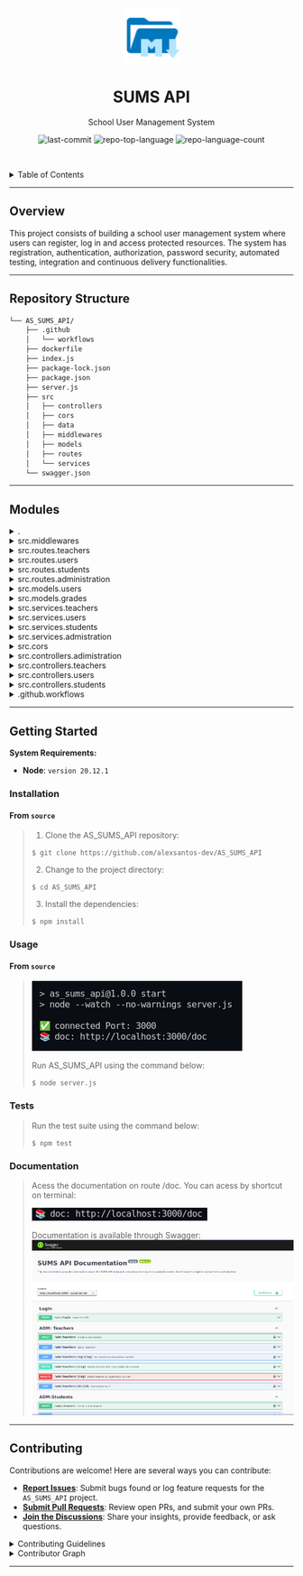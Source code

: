 <p align="center">
  <img src="https://raw.githubusercontent.com/PKief/vscode-material-icon-theme/ec559a9f6bfd399b82bb44393651661b08aaf7ba/icons/folder-markdown-open.svg" width="100" alt="project-logo">
</p>
<p align="center">
    <h1 align="center">SUMS API</h1>
</p>
<p align="center">
    School User Management System
</p>
<p align="center">
	<img src="https://img.shields.io/github/last-commit/alexsantos-dev/AS_SUMS_API?style=default&logo=git&logoColor=white&color=0080ff" alt="last-commit">
	<img src="https://img.shields.io/github/languages/top/alexsantos-dev/AS_SUMS_API?style=default&color=0080ff" alt="repo-top-language">
	<img src="https://img.shields.io/github/languages/count/alexsantos-dev/AS_SUMS_API?style=default&color=0080ff" alt="repo-language-count">
<p>
<p align="center">
	<!-- default option, no dependency badges. -->
</p>

<br><!-- TABLE OF CONTENTS -->

<details>
  <summary>Table of Contents</summary><br>

- [ Overview](#-overview)
- [ Repository Structure](#-repository-structure)
- [ Modules](#-modules)
- [ Getting Started](#-getting-started)
  - [ Installation](#-installation)
  - [ Usage](#-usage)
  - [ Tests](#-tests)
- [ Contributing](#-contributing)
</details>
<hr>

## Overview

<p>This project consists of building a school user management system where users can register, log in and access protected resources. The system has registration, authentication, authorization, password security, automated testing, integration and continuous delivery functionalities. </p>

---

## Repository Structure

```sh
└── AS_SUMS_API/
    ├── .github
    │   └── workflows
    ├── dockerfile
    ├── index.js
    ├── package-lock.json
    ├── package.json
    ├── server.js
    ├── src
    │   ├── controllers
    │   ├── cors
    │   ├── data
    │   ├── middlewares
    │   ├── models
    │   ├── routes
    │   └── services
    └── swagger.json
```

---

## Modules

<details closed><summary>.</summary>

| File                                                                                             | Summary                         |
| ------------------------------------------------------------------------------------------------ | ------------------------------- |
| [swagger.json](https://github.com/alexsantos-dev/AS_SUMS_API/blob/master/swagger.json)           | <code>► Documentation settings </code> |
| [index.js](https://github.com/alexsantos-dev/AS_SUMS_API/blob/master/index.js)                   | <code>► Main script </code> |
| [package.json](https://github.com/alexsantos-dev/AS_SUMS_API/blob/master/package.json)           | <code>► Project metadata and configurations, including dependencies and execution scripts. </code> |
| [package-lock.json](https://github.com/alexsantos-dev/AS_SUMS_API/blob/master/package-lock.json) | <code>► Accurate recording of exact versions of all project dependencies to ensure reproducibility of the environment. </code> |
| [dockerfile](https://github.com/alexsantos-dev/AS_SUMS_API/blob/master/dockerfile)               | <code>► Script to build Docker images with necessary configurations and commands. </code> |
| [server.js](https://github.com/alexsantos-dev/AS_SUMS_API/blob/master/server.js)                 | <code>► Script responsible for starting the api server </code> |

</details>

<details closed><summary>src.middlewares</summary>

| File                                                                                                                         | Summary                         |
| ---------------------------------------------------------------------------------------------------------------------------- | ------------------------------- |
| [Auth.middleware.test.js](https://github.com/alexsantos-dev/AS_SUMS_API/blob/master/src/middlewares/Auth.middleware.test.js) | <code>► Test module for AuthMiddleware </code> |
| [Auth.middleware.js](https://github.com/alexsantos-dev/AS_SUMS_API/blob/master/src/middlewares/Auth.middleware.js)           | <code>► Module responsible for managing user authentication and authorization </code> |

</details>

<details closed><summary>src.routes.teachers</summary>

| File                                                                                                                                 | Summary                         |
| ------------------------------------------------------------------------------------------------------------------------------------ | ------------------------------- |
| [Teachers.grades.routes.js](https://github.com/alexsantos-dev/AS_SUMS_API/blob/master/src/routes/teachers/Teachers.grades.routes.js) | <code>► Grade routes for Teachers </code> |

</details>

<details closed><summary>src.routes.users</summary>

| File                                                                                                        | Summary                         |
| ----------------------------------------------------------------------------------------------------------- | ------------------------------- |
| [Login.route.js](https://github.com/alexsantos-dev/AS_SUMS_API/blob/master/src/routes/users/Login.route.js) | <code>► Login route for users </code> |

</details>

<details closed><summary>src.routes.students</summary>

| File                                                                                                                                 | Summary                         |
| ------------------------------------------------------------------------------------------------------------------------------------ | ------------------------------- |
| [Students.grades.routes.js](https://github.com/alexsantos-dev/AS_SUMS_API/blob/master/src/routes/students/Students.grades.routes.js) | <code>► Grade routes for Students </code> |

</details>

<details closed><summary>src.routes.administration</summary>

| File                                                                                                                         | Summary                         |
| ---------------------------------------------------------------------------------------------------------------------------- | ------------------------------- |
| [Teachers.routes.js](https://github.com/alexsantos-dev/AS_SUMS_API/blob/master/src/routes/administration/Teachers.routes.js) | <code>► Teachers routes for Administration </code> |
| [Students.routes.js](https://github.com/alexsantos-dev/AS_SUMS_API/blob/master/src/routes/administration/Students.routes.js) | <code>► Students routes for Administration </code> |

</details>

<details closed><summary>src.models.users</summary>

| File                                                                                                                        | Summary                         |
| --------------------------------------------------------------------------------------------------------------------------- | ------------------------------- |
| [Administrator.model.js](https://github.com/alexsantos-dev/AS_SUMS_API/blob/master/src/models/users/Administrator.model.js) | <code>► Administrator data model </code> |
| [Student.model.js](https://github.com/alexsantos-dev/AS_SUMS_API/blob/master/src/models/users/Student.model.js)             | <code>► Students data model </code> |
| [Teacher.model.js](https://github.com/alexsantos-dev/AS_SUMS_API/blob/master/src/models/users/Teacher.model.js)             | <code>► Teacher data model </code> |

</details>

<details closed><summary>src.models.grades</summary>

| File                                                                                                                   | Summary                         |
| ---------------------------------------------------------------------------------------------------------------------- | ------------------------------- |
| [Discipline.model.js](https://github.com/alexsantos-dev/AS_SUMS_API/blob/master/src/models/grades/Discipline.model.js) | <code>► Discipline data model </code> |
| [Period.model.js](https://github.com/alexsantos-dev/AS_SUMS_API/blob/master/src/models/grades/Period.model.js)         | <code>► Period data model </code> |
| [Grade.model.js](https://github.com/alexsantos-dev/AS_SUMS_API/blob/master/src/models/grades/Grade.model.js)           | <code>► Grade data model </code> |

</details>

<details closed><summary>src.services.teachers</summary>

| File                                                                                                                                                 | Summary                         |
| ---------------------------------------------------------------------------------------------------------------------------------------------------- | ------------------------------- |
| [Teachers.grades.services.js](https://github.com/alexsantos-dev/AS_SUMS_API/blob/master/src/services/teachers/Teachers.grades.services.js)           | <code>► Grades Services for Teachers </code> |
| [Teachers.grades.services.test.js](https://github.com/alexsantos-dev/AS_SUMS_API/blob/master/src/services/teachers/Teachers.grades.services.test.js) | <code>► Test module for TeacherGradesServices </code> |

</details>

<details closed><summary>src.services.users</summary>

| File                                                                                                                                | Summary                         |
| ----------------------------------------------------------------------------------------------------------------------------------- | ------------------------------- |
| [TokenGenerator.service.js](https://github.com/alexsantos-dev/AS_SUMS_API/blob/master/src/services/users/TokenGenerator.service.js) | <code>► Token Services for all users </code> |
| [Finder.service.js](https://github.com/alexsantos-dev/AS_SUMS_API/blob/master/src/services/users/Finder.service.js)                 | <code>► Finder Services for all users </code> |
| [Finder.service.test.js](https://github.com/alexsantos-dev/AS_SUMS_API/blob/master/src/services/users/Finder.service.test.js)       | <code>► Test module FinderService </code> |

</details>

<details closed><summary>src.services.students</summary>

| File                                                                                                                                                 | Summary                         |
| ---------------------------------------------------------------------------------------------------------------------------------------------------- | ------------------------------- |
| [Students.grades.services.test.js](https://github.com/alexsantos-dev/AS_SUMS_API/blob/master/src/services/students/Students.grades.services.test.js) | <code>► Grades Services for Students </code> |
| [Students.grades.services.js](https://github.com/alexsantos-dev/AS_SUMS_API/blob/master/src/services/students/Students.grades.services.js)           | <code>► Test module for StudentsGradesServices </code> |

</details>

<details closed><summary>src.services.admistration</summary>

| File                                                                                                                                       | Summary                         |
| ------------------------------------------------------------------------------------------------------------------------------------------ | ------------------------------- |
| [Students.services.test.js](https://github.com/alexsantos-dev/AS_SUMS_API/blob/master/src/services/admistration/Students.services.test.js) | <code>► Test module for StudentsServices </code> |
| [Students.services.js](https://github.com/alexsantos-dev/AS_SUMS_API/blob/master/src/services/admistration/Students.services.js)           | <code>► CRUD Student Services for Administration </code> |
| [Teachers.services.js](https://github.com/alexsantos-dev/AS_SUMS_API/blob/master/src/services/admistration/Teachers.services.js)           | <code>► CRUD Teacher Services for Administration </code> |
| [Teachers.services.test.js](https://github.com/alexsantos-dev/AS_SUMS_API/blob/master/src/services/admistration/Teachers.services.test.js) | <code>► Test module for TeachersServices </code> |

</details>

<details closed><summary>src.cors</summary>

| File                                                                                                | Summary                         |
| --------------------------------------------------------------------------------------------------- | ------------------------------- |
| [Cors.config.js](https://github.com/alexsantos-dev/AS_SUMS_API/blob/master/src/cors/Cors.config.js) | <code>► Cors settings </code> |

</details>

<details closed><summary>src.controllers.adimistration</summary>

| File                                                                                                                                                 | Summary                         |
| ---------------------------------------------------------------------------------------------------------------------------------------------------- | ------------------------------- |
| [Students.controllers.test.js](https://github.com/alexsantos-dev/AS_SUMS_API/blob/master/src/controllers/adimistration/Students.controllers.test.js) | <code>► Test module for Students Controllers </code> |
| [Students.controllers.js](https://github.com/alexsantos-dev/AS_SUMS_API/blob/master/src/controllers/adimistration/Students.controllers.js)           | <code>► Student controllers for administration </code> |
| [Teachers.controllers.js](https://github.com/alexsantos-dev/AS_SUMS_API/blob/master/src/controllers/adimistration/Teachers.controllers.js)           | <code>► Teacher controllers for administration </code> |
| [Teachers.controllers.test.js](https://github.com/alexsantos-dev/AS_SUMS_API/blob/master/src/controllers/adimistration/Teachers.controllers.test.js) | <code>► Test module for Teachers Controllers </code> |

</details>

<details closed><summary>src.controllers.teachers</summary>

| File                                                                                                                                                          | Summary                         |
| ------------------------------------------------------------------------------------------------------------------------------------------------------------- | ------------------------------- |
| [Teachers.grades.controllers.test.js](https://github.com/alexsantos-dev/AS_SUMS_API/blob/master/src/controllers/teachers/Teachers.grades.controllers.test.js) | <code>► Test module for TeacherGradesControllers </code> |
| [Teachers.grades.controllers.js](https://github.com/alexsantos-dev/AS_SUMS_API/blob/master/src/controllers/teachers/Teachers.grades.controllers.js)           | <code>► Grades Teacher controllers for administration </code> |

</details>

<details closed><summary>src.controllers.users</summary>

| File                                                                                                                                 | Summary                         |
| ------------------------------------------------------------------------------------------------------------------------------------ | ------------------------------- |
| [Login.controller.test.js](https://github.com/alexsantos-dev/AS_SUMS_API/blob/master/src/controllers/users/Login.controller.test.js) | <code>► Test module for Login controller </code> |
| [Login.controller.js](https://github.com/alexsantos-dev/AS_SUMS_API/blob/master/src/controllers/users/Login.controller.js)           | <code>► Login controller </code> |
</code> |

</details>

<details closed><summary>src.controllers.students</summary>

| File                                                                                                                                                          | Summary                         |
| ------------------------------------------------------------------------------------------------------------------------------------------------------------- | ------------------------------- |
| [Students.grades.controllers.test.js](https://github.com/alexsantos-dev/AS_SUMS_API/blob/master/src/controllers/students/Students.grades.controllers.test.js) | <code>► Grades Student controllers for administration </code> |
 </code> |
| [Students.grades.controllers.js](https://github.com/alexsantos-dev/AS_SUMS_API/blob/master/src/controllers/students/Students.grades.controllers.js)           | <code>► Test module for StudentGradesControllers </code> |

</details>

<details closed><summary>.github.workflows</summary>

| File                                                                                                       | Summary                         |
| ---------------------------------------------------------------------------------------------------------- | ------------------------------- |
| [workflow.yaml](https://github.com/alexsantos-dev/AS_SUMS_API/blob/master/.github/workflows/workflow.yaml) | <code>► Workflow pipelines  </code> |

</details>

---

## Getting Started

**System Requirements:**

- **Node**: `version 20.12.1`

### Installation

<h4>From <code>source</code></h4>

> 1. Clone the AS_SUMS_API repository:
>
> ```console
> $ git clone https://github.com/alexsantos-dev/AS_SUMS_API
> ```
>
> 2. Change to the project directory:
>
> ```console
> $ cd AS_SUMS_API
> ```
>
> 3. Install the dependencies:
>
> ```console
> $ npm install
> ```

### Usage

<h4>From <code>source</code></h4>

> <img src="https://github.com/alexsantos-dev/github-assets/blob/main/sums-api/start.png"/>
>
> Run AS_SUMS_API using the command below:
>
> ```console
> $ node server.js
> ```

### Tests

> Run the test suite using the command below:
>
> ```console
> $ npm test
> ```

### Documentation

> Acess the documentation on route /doc. You can acess by shortcut on terminal:
>
> <img src="https://github.com/alexsantos-dev/github-assets/blob/main/sums-api/doc_shortcut.png"/>
>
> Documentation is available through Swagger:
> <img src="https://github.com/alexsantos-dev/github-assets/blob/main/sums-api/documentation.png"/>
---

## Contributing

Contributions are welcome! Here are several ways you can contribute:

- **[Report Issues](https://github.com/alexsantos-dev/AS_SUMS_API/issues)**: Submit bugs found or log feature requests for the `AS_SUMS_API` project.
- **[Submit Pull Requests](https://github.com/alexsantos-dev/AS_SUMS_API/blob/main/CONTRIBUTING.md)**: Review open PRs, and submit your own PRs.
- **[Join the Discussions](https://github.com/alexsantos-dev/AS_SUMS_API/discussions)**: Share your insights, provide feedback, or ask questions.

<details closed>
<summary>Contributing Guidelines</summary>

1. **Fork the Repository**: Start by forking the project repository to your github account.
2. **Clone Locally**: Clone the forked repository to your local machine using a git client.
   ```sh
   git clone https://github.com/alexsantos-dev/AS_SUMS_API
   ```
3. **Create a New Branch**: Always work on a new branch, giving it a descriptive name.
   ```sh
   git checkout -b new-feature-x
   ```
4. **Make Your Changes**: Develop and test your changes locally.
5. **Commit Your Changes**: Commit with a clear message describing your updates.
   ```sh
   git commit -m 'Implemented new feature x.'
   ```
6. **Push to github**: Push the changes to your forked repository.
   ```sh
   git push origin new-feature-x
   ```
7. **Submit a Pull Request**: Create a PR against the original project repository. Clearly describe the changes and their motivations.
8. **Review**: Once your PR is reviewed and approved, it will be merged into the main branch. Congratulations on your contribution!
</details>

<details closed>
<summary>Contributor Graph</summary>
<br>
<p align="center">
   <a href="https://github.com{/alexsantos-dev/AS_SUMS_API/}graphs/contributors">
      <img src="https://contrib.rocks/image?repo=alexsantos-dev/AS_SUMS_API">
   </a>
</p>
</details>

---
